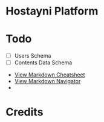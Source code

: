# Hostayni Platform





# Todo

- [ ] Users Schema
- [ ] Contents Data Schema

- [View Markdown Cheatsheet](https://github.com/adam-p/markdown-here/wiki/Markdown-Cheatsheet "Markdown Cheatsheet")
- [View Markdown Navigator](https://plugins.jetbrains.com/plugin/7896-markdown-navigator "Markdown Navigator - JetBrains Plugin")
- 
# Credits

